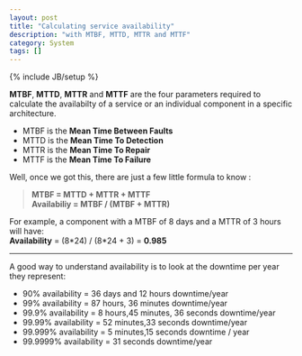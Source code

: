 ```yaml
---
layout: post
title: "Calculating service availability"
description: "with MTBF, MTTD, MTTR and MTTF"
category: System
tags: []
---
```

{% include JB/setup %}

**MTBF**, **MTTD**, **MTTR** and **MTTF** are the four parameters required to calculate the availabilty of a service or an individual component in a specific architecture.

* MTBF is the **Mean Time Between Faults**
* MTTD is the **Mean Time To Detection**
* MTTR is the **Mean Time To Repair**
* MTTF is the **Mean Time To Failure**

Well, once we got this, there are just a few little formula to know :

>**MTBF = MTTD + MTTR + MTTF**  
>**Availabiliy = MTBF / (MTBF + MTTR)**  

For example, a component with a MTBF of 8 days and a MTTR of 3 hours will have:  
**Availability** = (8\*24) / (8\*24 + 3) = **0.985**

* * *

A good way to understand availability is to look at the downtime per year they represent:

* 90% availability = 36 days and 12 hours downtime/year
* 99% availability = 87 hours, 36 minutes downtime/year
* 99\.9% availability = 8 hours,45 minutes, 36 seconds downtime/year
* 99\.99% availability = 52 minutes,33 seconds downtime/year
* 99\.999% availability = 5 minutes,15 seconds downtime / year
* 99\.9999% availability = 31 seconds downtime/year
 